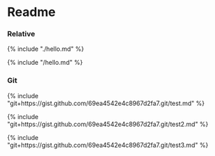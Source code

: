 # Readme

### Relative

<p id="t1">{% include "./hello.md" %}</p>
<p id="t2">{% include "/hello.md" %}</p>

### Git

<p id="t3">{% include "git+https://gist.github.com/69ea4542e4c8967d2fa7.git/test.md" %}</p>
<p id="t4">{% include "git+https://gist.github.com/69ea4542e4c8967d2fa7.git/test2.md" %}</p>
<p id="t5">{% include "git+https://gist.github.com/69ea4542e4c8967d2fa7.git/test3.md" %}</p>
